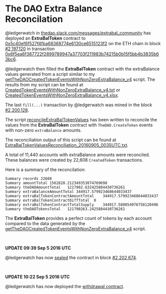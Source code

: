 # The DAO Extra Balance Reconcilation

@ledgerwatch in [thedao.slack.com/messages/extrabal_community](https://thedao.slack.com/messages/extrabal_community/) has deployed an **ExtraBalToken** contract to [0x5c40ef6f527f4fba68368774e6130ce6515123f2](http://etherscan.io/address/0x5c40ef6f527f4fba68368774e6130ce6515123f2#code) on the ETH chain in block [#2,197,120](http://etherscan.io/block/2197120) in transaction [0x6f5ea6f387722f2899789947a37703f211983b74215b0b15f5bb4b3835b63bc6](http://etherscan.io/tx/0x6f5ea6f387722f2899789947a37703f211983b74215b0b15f5bb4b3835b63bc6).

@ledgerwatch then filled the **ExtraBalToken** contract with the extraBalance values generated from a script similar to my  [getTheDAOCreatedTokenEventsWithNonZeroExtraBalance_v4](https://github.com/bokkypoobah/TheDAOData/blob/master/getTheDAOCreatedTokenEventsWithNonZeroExtraBalance_v4) script. The results from my script can be found at [CreatedTokenEventsWithNonZeroExtraBalance_v4.txt](https://github.com/bokkypoobah/TheDAOData/blob/master/CreatedTokenEventsWithNonZeroExtraBalance_v4.txt) or  [CreatedTokenEventsWithNonZeroExtraBalance_v4.xlsx](https://github.com/bokkypoobah/TheDAOData/blob/master/CreatedTokenEventsWithNonZeroExtraBalance_v4.xlsx).

The last `fill(...)` transaction by @ledgerwatch was mined in the block [#2,200,128](http://etherscan.io/block/2200128). 

The script [reconcileExtraBalTokenValues](https://github.com/bokkypoobah/TheDAOData/blob/master/ExtraBalTokenValuesReconciliation/reconcileExtraBalTokenValues) has been written to reconcile the values from the **ExtraBalToken** contract with `TheDAO.CreateToken` events with non-zero `extraBalance` amounts.

The reconciliation output of this script can be found at [ExtraBalTokenValuesReconciliation_20160905_0035UTC.txt](https://github.com/bokkypoobah/TheDAOData/blob/master/ExtraBalTokenValuesReconciliation/ExtraBalTokenValuesReconciliation_20160905_0035UTC.txt).

A total of 11,440 accounts with extraBalance amounts were reconciled. These balances were created by 22,608 `CreatedToken` transactions.

Here is a summary of the reconcilation:

    Summary	records	22608
    Summary	amountTotal	1562820.212349353074769698
    Summary	theDAOAmountTotal	1217902.632425884430736261
    Summary	extraBalanceAmountTotal	344917.579923468644033437
    Summary	extraBalTokenContractAmountTotal	344917.579923468644033437
    Summary	extraBalTokenContractDiffTotal	0
    Summary	extraBalTokenContractTotalSupply	344917.580854976758120496
    Summary	theDAOTokensTotal	121790263.2425884430736261
    
The **ExtraBalToken** provides a perfect count of tokens by each account compared to the data generated by the [getTheDAOCreatedTokenEventsWithNonZeroExtraBalance_v4](https://github.com/bokkypoobah/TheDAOData/blob/master/getTheDAOCreatedTokenEventsWithNonZeroExtraBalance_v4) script.

<br />

**UPDATE 09:39 Sep 5 2016 UTC**

@ledgerwatch has now [sealed](https://etherscan.io/address/0x5c40eF6f527f4FbA68368774E6130cE6515123f2#readContract) the contract in block [#2,202,674](https://etherscan.io/block/2202674).

<br />

**UPDATE 10:22 Sep 5 2016 UTC** 

@ledgerwatch has now deployed the [withdrawal contract](https://etherscan.io/address/0x6f576af2dba6bf6308caf8feec3fc3d07501c018#code).
